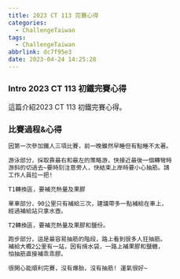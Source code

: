 ```yaml
---
title: 2023 CT 113 完賽心得
categories:
  - ChallengeTaiwan
tags:
  - ChallengeTaiwan
abbrlink: dc7f95e3
date: 2023-04-24 14:25:28
---
```

### Intro 2023 CT 113 初鐵完賽心得
<!--more-->
這篇介紹2023 CT 113 初鐵完賽心得。

### 比賽過程&心得
```sh
因第一次參加鐵人三項比賽，前一晚雖然早睡但有點睡不太著。

游泳部分，採取靠最右和最左的策略游，快接近最後一個轉彎時
游斜的切過去~要時刻注意旁人，快結束上岸時要小心抽筋。請
工作人員拉一把!

T1轉換區，要補充熱量及果膠

單車部分，90公里只有補給三次，建議帶多一點補給在車上，
經過補給站只拿水壺。

T2轉換區，要補充熱量及果膠和鹽份。

跑步部分，這是最容易抽筋的階段，路上看到很多人狂抽筋。
補給大概2公里有一站，因有揹水袋，一路上補果膠和鹽糖，
怕抽筋直接補乖乖膠。

很開心能順利完賽，沒有爆胎，沒有抽筋! 運氣很好~
```